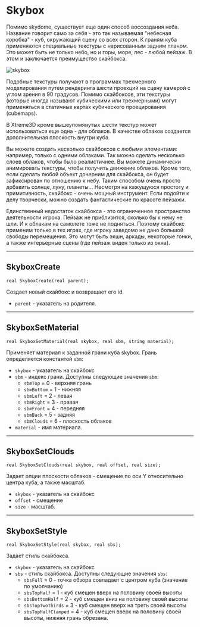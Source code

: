 # Skybox

Помимо skydome, существует еще один способ воссоздания неба. Название говорит само за себя - это так называемая "небесная коробка" - куб, окружающий сцену со всех сторон. К граням куба применяются специальные текстуры с нарисованным задним планом. Это может быть не только небо, но и горы, море, лес - любой пейзаж. В этом и заключается преимущество скайбокса.

![skybox](../data/skybox.jpg)

Подобные текстуры получают в программах трехмерного моделирования путем рендеринга шести проекций на сцену камерой с углом зрения в 90 градусов. Помимо скайбоксов, эти текстуры (которые иногда называют кубическими или трехмерными) могут применяться в статичных картах кубического проецирования (cubemaps).

В Xtreme3D кроме вышеупомянутых шести текстур может использоваться еще одна - для облаков. В качестве облаков создается дополнительная плоскость внутри куба.

Вы можете создать несколько скайбоксов с любыми элементами: например, только с одними облаками. Так можно сделать несколько слоев облаков, чтобы было реалистичнее. Вы можете динамически анимировать текстуры, чтобы получить движение облаков. Кроме того, если сделать любой объект дочерним для скайбокса, он будет зафиксирован по отношению к небу. Таким способом очень просто добавить солнце, луну, планеты... Несмотря на кажущуюся простоту и примитивность, скайбокс - очень мощный инструмент. Если подойти к делу творчески, можно создать фантастические по красоте пейзажи.

Единственный недостаток скайбокса - это ограниченное пространство деятельности игрока. Пейзаж не приблизится, сколько бы к нему не шли. И к облакам на самолете тоже не подняться. Поэтому скайбокс применим только в тех играх, где игроку заведомо не дано большой свободы перемещения. Это могут быть экшн, аркады, некоторые гонки, а также интерьерные сцены (где пейзаж виден только из окна).

---

## SkyboxCreate

`real SkyboxCreate(real parent);`

Создает новый скайбокс и возвращает его id.

- `parent` - указатель на родителя.

---

## SkyboxSetMaterial

`real SkyboxSetMaterial(real skybox, real sbm, string material);`

Применяет материал к заданной грани куба skybox. Грань определяется константой `sbm`:

- `skybox` - указатель на скайбокс
- `sbm` - индекс грани. Доступны следующие значения `sbm`:
    - `sbmTop` = 0 - верхняя грань
    - `sbmBottom` = 1 - нижняя
    - `sbmLeft` = 2 - левая
    - `sbmRight` = 3 - правая
    - `sbmFront` = 4 - передняя
    - `sbmBack` = 5 - задняя
    - `sbmClouds` = 6 - плоскость облаков
- `material` - имя материала.

---

## SkyboxSetClouds

`real SkyboxSetClouds(real skybox, real offset, real size);`

Задает опции плоскости облаков - смещение по оси Y относительно центра куба, а также масштаб.

- `skybox` - указатель на скайбокс
- `offset` - смещение
- `size` - масштаб.

---

## SkyboxSetStyle

`real SkyboxSetStyle(real skybox, real sbs);`

Задает стиль скайбокса.

- `skybox` - указатель на скайбокс
- `sbs` - стиль скайбокса. Доступны следующие значения `sbs`:
    - `sbsFull` = 0 - точка обзора совпадает с центром куба (значение по умолчанию)
    - `sbsTopHalf` = 1 - куб смещен вверх на половину своей высоты
    - `sbsBottomHalf` = 2 - куб смещен вниз на половину своей высоты
    - `sbsTopTwoThirds` = 3 - куб смещен вверх на треть своей высоты
    - `sbsTopHalfClamped` = 4 - куб смещен вверх на половину своей высоты, нижняя грань обрезана.
